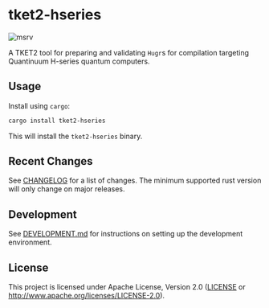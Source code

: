 # tket2-hseries

![msrv][]

A TKET2 tool for preparing and validating `Hugr`s for compilation targeting
Quantinuum H-series  quantum computers.

## Usage

Install using `cargo`:

```bash
cargo install tket2-hseries
```

This will install the `tket2-hseries` binary. 

## Recent Changes

See [CHANGELOG][] for a list of changes. The minimum supported rust
version will only change on major releases.

## Development

See [DEVELOPMENT.md][] for instructions on setting up the development environment.

## License

This project is licensed under Apache License, Version 2.0 ([LICENSE][] or http://www.apache.org/licenses/LICENSE-2.0).

  [msrv]: https://img.shields.io/badge/rust-1.75.0%2B-blue.svg
  [LICENSE]: https://github.com/CQCL/tket2/blob/main/LICENCE
  [CHANGELOG]: https://github.com/CQCL/tket2/blob/main/tket2-hseries/CHANGELOG.mdd
  [DEVELOPMENT.md]: https://github.com/CQCL/tket2/blob/main/DEVELOPMENT.md

